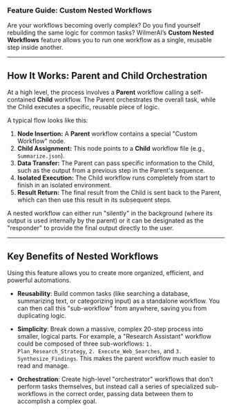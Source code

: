 ### **Feature Guide: Custom Nested Workflows**

Are your workflows becoming overly complex? Do you find yourself rebuilding the same logic for common tasks? WilmerAI’s
**Custom Nested Workflows** feature allows you to run one workflow as a single, reusable step inside another.

-----

## How It Works: Parent and Child Orchestration

At a high level, the process involves a **Parent** workflow calling a self-contained **Child** workflow. The Parent
orchestrates the overall task, while the Child executes a specific, reusable piece of logic.

A typical flow looks like this:

1. **Node Insertion:** A **Parent** workflow contains a special "Custom Workflow" node.
2. **Child Assignment:** This node points to a **Child** workflow file (e.g., `Summarize.json`).
3. **Data Transfer:** The Parent can pass specific information to the Child, such as the output from a previous step in
   the Parent's sequence.
4. **Isolated Execution:** The Child workflow runs completely from start to finish in an isolated environment.
5. **Result Return:** The final result from the Child is sent back to the Parent, which can then use this result in its
   subsequent steps.

A nested workflow can either run "silently" in the background (where its output is used internally by the parent) or it
can be designated as the "responder" to provide the final output directly to the user.

-----

## Key Benefits of Nested Workflows

Using this feature allows you to create more organized, efficient, and powerful automations.

* **Reusability**: Build common tasks (like searching a database, summarizing text, or categorizing input) as a
  standalone workflow. You can then call this "sub-workflow" from anywhere, saving you from duplicating logic.

* **Simplicity**: Break down a massive, complex 20-step process into smaller, logical parts. For example, a "Research
  Assistant" workflow could be composed of three sub-workflows: `1. Plan_Research_Strategy`, `2. Execute_Web_Searches`,
  and `3. Synthesize_Findings`. This makes the parent workflow much easier to read and manage.

* **Orchestration**: Create high-level "orchestrator" workflows that don't perform tasks themselves, but instead call a
  series of specialized sub-workflows in the correct order, passing data between them to accomplish a complex goal.